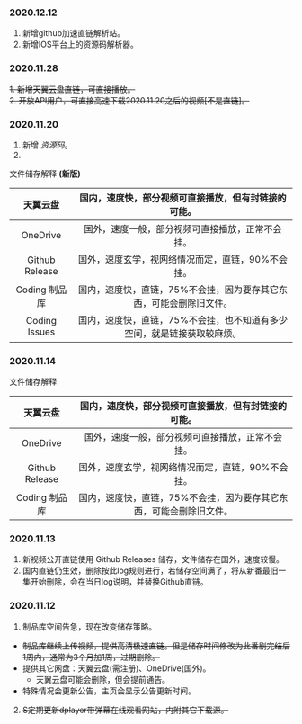### 2020.12.12
1. 新增github加速直链解析站。
2. 新增IOS平台上的资源码解析器。

### 2020.11.28
~~1. 新增天翼云盘直链，可直接播放。~~  
~~2. 开放API用户，可直接高速下载2020.11.20之后的视频[不是直链]。~~

### 2020.11.20
1. 新增 *资源码*。
2. 
文件储存解释 **(新版)**

天翼云盘 | 国内，速度快，部分视频可直接播放，但有封链接的可能。 
:-----------: | :-----------: 
 OneDrive | 国外，速度一般，部分视频可直接播放，正常不会挂。
 Github Release | 国外，速度玄学，视网络情况而定，直链，90%不会挂。
 Coding 制品库 | 国内，速度快，直链，75%不会挂，因为要存其它东西，可能会删除旧文件。
 Coding Issues | 国内，速度快，直链，75%不会挂，也不知道有多少空间，就是链接获取较麻烦。
### 2020.11.14
文件储存解释

天翼云盘 | 国内，速度快，部分视频可直接播放，但有封链接的可能。 
:-----------: | :-----------: 
 OneDrive | 国外，速度一般，部分视频可直接播放，正常不会挂。
 Github Release | 国外，速度玄学，视网络情况而定，直链，90%不会挂。
 Coding 制品库 | 国内，速度快，直链，75%不会挂，因为要存其它东西，可能会删除旧文件。

### 2020.11.13
1. 新视频公开直链使用 Github Releases 储存，文件储存在国外，速度较慢。
2. 国内直链仍生效，删除按此log规则进行，若储存空间满了，将从新番最旧一集开始删除，会在当日log说明，并替换Github直链。

### 2020.11.12
1. 制品库空间告急，现在改变储存策略。  
- ~~制品库继续上传视频，提供高清极速直链。但是储存时间修改为此番剧完结后1周内，通常为3个月加1周，过期删除。~~  
- 提供其它网盘：天翼云盘(需注册)、OneDrive(国外)。  
  -  天翼云盘可能会删除，但会提前通告。  
- 特殊情况会更新公告，主页会显示公告更新时间。  
2. ~~S定期更新dplayer带弹幕在线观看网站，内附其它下载源。~~